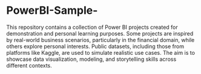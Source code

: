 # PowerBI-Sample-

This repository contains a collection of Power BI projects created for demonstration and personal learning purposes. 
Some projects are inspired by real-world business scenarios, particularly in the financial domain, while others explore personal interests. 
Public datasets, including those from platforms like Kaggle, are used to simulate realistic use cases.
The aim is to showcase data visualization, modeling, and storytelling skills across different contexts.
